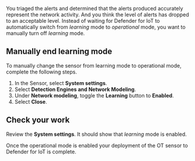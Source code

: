 You triaged the alerts and determined that the alerts produced accurately represent the network activity. And you think the level of alerts has dropped to an acceptable level. Instead of waiting for Defender for IoT to automatically switch from *learning* mode to *operational* mode, you want to manually turn off *learning* mode.

## Manually end learning mode

To manually change the sensor from learning mode to operational mode, complete the following steps.

1. In the Sensor, select **System settings**.
1. Select **Detection Engines and Network Modeling**.
1. Under **Network modeling**, toggle the **Learning** button to **Enabled**.
1. Select **Close**.

## Check your work

Review the **System settings**. It should show that *learning* mode is enabled.

Once the operational mode is enabled your deployment of the OT sensor to Defender for IoT is complete.
